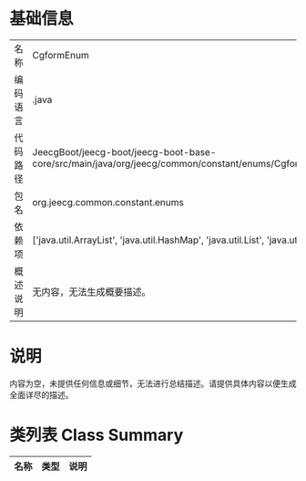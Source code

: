 # 基础信息

|      |      |
|------|------|
| 名称 | CgformEnum |
| 编码语言 | .java |
| 代码路径 | JeecgBoot/jeecg-boot/jeecg-boot-base-core/src/main/java/org/jeecg/common/constant/enums/CgformEnum.java |
| 包名 | org.jeecg.common.constant.enums |
| 依赖项 | ['java.util.ArrayList', 'java.util.HashMap', 'java.util.List', 'java.util.Map'] |
| 概述说明 | 无内容，无法生成概要描述。 |

# 说明

内容为空，未提供任何信息或细节，无法进行总结描述。请提供具体内容以便生成全面详尽的描述。

# 类列表 Class Summary

| 名称   | 类型  | 说明 |
|-------|------|-------------|




